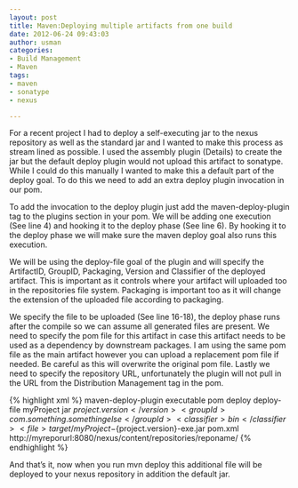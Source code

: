 ```yaml
--- 
layout: post
title: Maven:Deploying multiple artifacts from one build
date: 2012-06-24 09:43:03
author: usman
categories: 
- Build Management
- Maven
tags:
- maven
- sonatype
- nexus

---
```


For a recent project I had to deploy a self-executing jar to the nexus repository as well as the standard jar and I wanted to make this process as stream lined as possible. I used the assembly plugin (Details) to create the jar but the default deploy plugin would not upload this artifact to sonatype. While I could do this manually I wanted to make this a default part of the deploy goal. To do this we need to add an extra deploy plugin invocation in our pom.

To add the invocation to the deploy plugin just add the maven-deploy-plugin tag to the plugins section in your pom. We will be adding one execution (See line 4) and hooking it to the deploy phase (See line 6). By hooking it to the deploy phase we will make sure the maven deploy goal also runs this execution.

We will be using the deploy-file goal of the plugin and will specify the ArtifactID, GroupID, Packaging, Version and Classifier of the deployed artifact. This is important as it controls where your artifact will uploaded too in the repositories file system. Packaging is important too as it will change the extension of the uploaded file according to packaging.

We specify the file to be uploaded (See line 16-18), the deploy phase runs after the compile so we can assume all generated files are present. We need to specify the pom file for this artifact in case this artifact needs to be used as a dependency by downstream packages. I am using the same pom file as the main artifact however you can upload a replacement pom file if needed. Be careful as this will overwrite the original pom file. Lastly we need to specify the repository URL, unfortunately the plugin will not pull in the URL from the Distribution Management tag in the pom. 

{% highlight xml %}
<plugin>
	<artifactId>maven-deploy-plugin</artifactId>
	<executions>
		<execution>
			<id>executable pom</id>
			<phase>deploy</phase>
			<goals>
				<goal>deploy-file</goal>
			</goals>
			<configuration>
				<artifactId>myProject</artifactId>
				<packaging>jar</packaging>
				<version>${project.version}</version>
				<groupId>com.something.somethingelse</groupId>
				<classifier>bin</classifier>
				<file>
					target/myProject-${project.version}-exe.jar
				</file>
				<pomFile>
					pom.xml
				</pomFile>
				<url>
					http://myreporurl:8080/nexus/content/repositories/reponame/
				</url>
			</configuration>
		</execution>
	</executions>
</plugin>
{% endhighlight %}
&nbsp;

And that’s it, now when you run mvn deploy this additional file will be deployed to your nexus repository in addition the default jar.